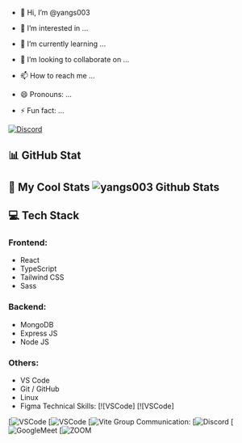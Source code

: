 - :wave: Hi, I’m 
@yangs003

- :eyes: I’m interested in ...
- :seedling: I’m currently learning ...
- :revolving_hearts:️ I’m looking to collaborate on ...
- :mailbox: How to reach me ...
- :smile: Pronouns: ...
- :zap: Fun fact: ...
  
[![Discord](https://img.shields.io/discord/1010915972694044674?color=blue&label=Discord&logo=discord&logoColor=white&style=for-the-badge)](https://discord.com/invite/TON_INVITE_LINK)
## :bar_chart: GitHub Stat

## 🌟 My Cool Stats ![yangs003 Github Stats](https://github-readme-stats.vercel.app/api?username=yangs003&show_icons=true&theme=dracula)



## 💻 Tech Stack

### Frontend:
- React  
- TypeScript  
- Tailwind CSS  
- Sass  

### Backend:
- MongoDB  
- Express JS  
- Node JS  

### Others:
- VS Code  
- Git / GitHub  
- Linux  
- Figma
Technical Skills:
[![VSCode]
[![VSCode]

[![VSCode](https://img.shields.io/badge/Canva-%2300C4CC.svg?&style=for-the-badge&logo=Canva&logoColor=white)
[![VSCode](https://img.shields.io/badge/Visual_Studio-5C2D91?style=for-the-badge&logo=visual%20studio&logoColor=white)
[![Vite](https://img.shields.io/badge/Vite-B73BFE?style=for-the-badge&logo=vite&logoColor=FFD62E)
Group Communication:
[![Discord](https://img.shields.io/badge/Discord-5865F2?style=for-the-badge&logo=discord&logoColor=white)
[![GoogleMeet](https://img.shields.io/badge/Google%20Meet-00897B?style=for-the-badge&logo=google-meet&logoColor=white)
[![ZOOM](https://img.shields.io/badge/Zoom-2D8CFF?style=for-the-badge&logo=zoom&logoColor=white)
